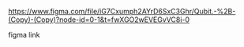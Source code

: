 https://www.figma.com/file/iG7Cxumph2AYrD6SxC3Ghr/Qubit.-%2B-(Copy)-(Copy)?node-id=0-1&t=fwXGO2wEVEGvVC8i-0 

figma link 